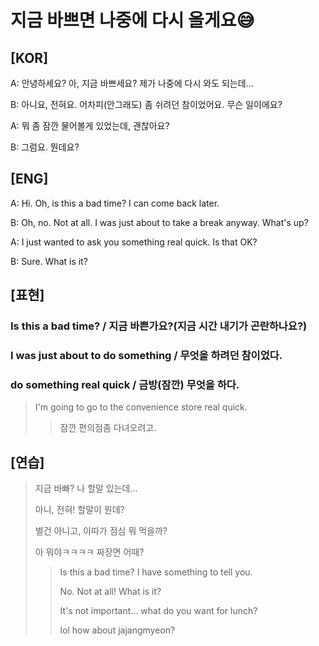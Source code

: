 # 지금 바쁘면 나중에 다시 올게요😅

## [KOR]

A: 안녕하세요? 아, 지금 바쁘세요? 제가 나중에 다시 와도 되는데...

B: 아니요, 전혀요. 어차피(안그래도) 좀 쉬려던 참이었어요. 무슨 일이에요?

A: 뭐 좀 잠깐 물어볼게 있었는데, 괜찮아요?

B: 그럼요. 뭔데요?

## [ENG]

A: Hi. Oh, is this a bad time? I can come back later.

B: Oh, no. Not at all. I was just about to take a break anyway. What's up?

A: I just wanted to ask you something real quick. Is that OK?

B: Sure. What is it?

## [표현]

### Is this a bad time? / 지금 바쁜가요?(지금 시간 내기가 곤란하나요?)

### I was just about to do something / 무엇을 하려던 참이었다.

### do something real quick / 금방(잠깐) 무엇을 하다.

> I'm going to go to the convenience store real quick.
>
> > 잠깐 편의점좀 다녀오려고.



## [연습]

> 지금 바빠? 나 할말 있는데...
>
> 아니, 전혀! 할말이 뭔데?
>
> 별건 아니고, 이따가 점심 뭐 먹을까?
>
> 아 뭐야ㅋㅋㅋㅋ 짜장면 어때?
>
> > Is this a bad time? I have something to tell you.
> >
> > No. Not at all! What is it?
> >
> > It's not important... what do you want for lunch?
> >
> > lol how about jajangmyeon?